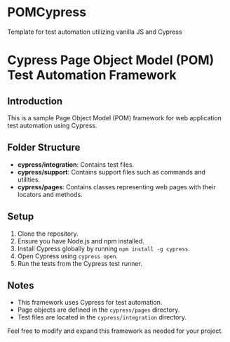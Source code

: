 # POMCypress
Template for test automation utilizing vanilla JS and Cypress
# Cypress Page Object Model (POM) Test Automation Framework

## Introduction
This is a sample Page Object Model (POM) framework for web application test automation using Cypress.

## Folder Structure
- **cypress/integration**: Contains test files.
- **cypress/support**: Contains support files such as commands and utilities.
- **cypress/pages**: Contains classes representing web pages with their locators and methods.

## Setup
1. Clone the repository.
2. Ensure you have Node.js and npm installed.
3. Install Cypress globally by running `npm install -g cypress`.
4. Open Cypress using `cypress open`.
5. Run the tests from the Cypress test runner.

## Notes
- This framework uses Cypress for test automation.
- Page objects are defined in the `cypress/pages` directory.
- Test files are located in the `cypress/integration` directory.

Feel free to modify and expand this framework as needed for your project.

